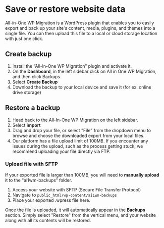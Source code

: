 #  Save or restore website data

All-in-One WP Migration is a WordPress plugin that enables you to easily export and back up your site's content, media, plugins, and themes into a single file. 
You can then upload this file to a local or cloud storage location with just one click. 

## Create backup

1. Install the “All-In-One WP Migration” plugin and activate it.
2. On the **Dashboard**, in the left sidebar click on All in One WP Migration, and then click Backups
3. Select **Create Backup** 
4. Download the backup to your local device and save it (for ex. online drive storage)



## Restore a backup

1. Head back to the All-In-One WP Migration on the left sidebar.
2. Select **import**
3. Drag and drop your file, or select "File" from the dropdown menu to browse and choose the downloaded export from your local files.
4. Our platform has a file upload limit of 100MB. If you encounter any issues during the upload, such as the process getting stuck, we recommend uploading your file directly via FTP.


### Upload file with SFTP

If your exported file is larger than 100MB, you will need to **manually upload** it to the "ai1wm-backups" folder.

1. Access your website with SFTP (Secure File Transfer Protocol)
2. Navigate to `public_html/wp-content/ai1wm-backups`
3. Place your exported .wpress file here.


Once the file is uploaded, it will automatically appear in the **Backups** section. Simply select "Restore" from the vertical menu, and your website along with all its contents will be restored.
